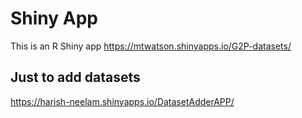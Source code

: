 # Shiny App

This is an R Shiny app
https://mtwatson.shinyapps.io/G2P-datasets/

## Just to add datasets

https://harish-neelam.shinyapps.io/DatasetAdderAPP/
